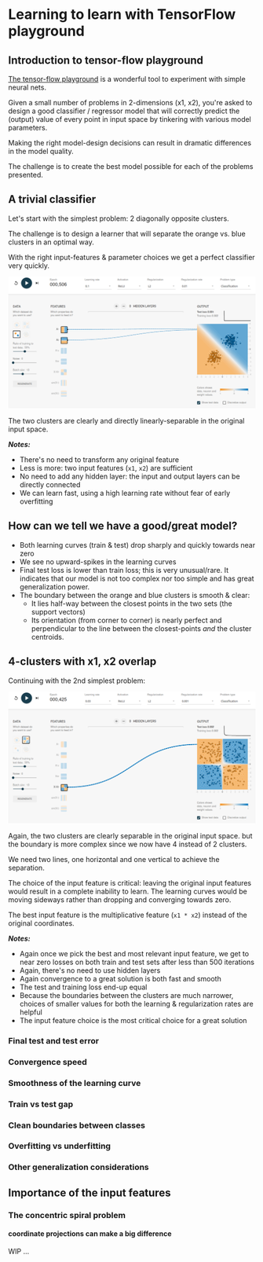 # Learning to learn with TensorFlow playground

## Introduction to tensor-flow playground
[The tensor-flow playground](https://playground.tensorflow.org/) is a wonderful tool to experiment with simple neural nets.

Given a small number of problems in 2-dimensions (x1, x2),
you're asked to design a good classifier / regressor model that will
correctly predict the (output) value of every point in input space
by tinkering with various model parameters.

Making the right model-design decisions can result in dramatic differences
in the model quality.

The challenge is to create the best model possible for each of the problems
presented.


## A trivial classifier

Let's start with the simplest problem: 2 diagonally opposite clusters.

The challenge is to design a learner that will separate the
orange vs. blue clusters in an optimal way.

With the right input-features & parameter choices we get a perfect
classifier very quickly.

![Trivial Classifier Solution](images/001-simplest-classifier.png)

The two clusters are clearly and directly linearly-separable
in the original input space.

***Notes:***

  - There's no need to transform any original feature
  - Less is more: two input features (`x1`, `x2`) are sufficient
  - No need to add any hidden layer: the input and output layers can be directly connected
  - We can learn fast, using a high learning rate without fear of early overfitting

## How can we tell we have a good/great model?

  - Both learning curves (train & test) drop sharply and quickly towards near zero
  - We see no upward-spikes in the learning curves
  - Final test loss is lower than train loss; this is very unusual/rare. It indicates that our model is not too complex nor too simple and has great generalization power.
  - The boundary between the orange and blue clusters is smooth & clear:
    - It lies half-way between the closest points in the two sets (the support vectors)
    - Its orientation (from corner to corner) is nearly perfect and perpendicular to the line between the closest-points _and_ the cluster centroids.

## 4-clusters with x1, x2 overlap

Continuing with the 2nd simplest problem:

![Simple Classifier Solution](images/002-simple-classifier.png)

Again, the two clusters are clearly separable in the original input space.
but the boundary is more complex since we now have 4 instead of 2 clusters.

We need two lines, one horizontal and one vertical to achieve the separation.

The choice of the input feature is critical: leaving the original
input features would result in a complete inability to learn. The
learning curves would be moving sideways rather than dropping and
converging towards zero.

The best input feature is the multiplicative feature (`x1 * x2`)
instead of the original coordinates.

***Notes:***

  - Again once we pick the best and most relevant input feature, we get to near zero losses on both train and test sets after less than 500 iterations
  - Again, there's no need to use hidden layers
  - Again convergence to a great solution is both fast and smooth
  - The test and training loss end-up equal
  - Because the boundaries between the clusters are much narrower, choices of smaller values for both the learning & regularization rates are helpful
  - The input feature choice is the most critical choice for a great solution

### Final test and test error
### Convergence speed
### Smoothness of the learning curve
### Train vs test gap
### Clean boundaries between classes
### Overfitting vs underfitting
### Other generalization considerations

## Importance of the input features

### The concentric spiral problem
#### coordinate projections can make a big difference

WIP ...
